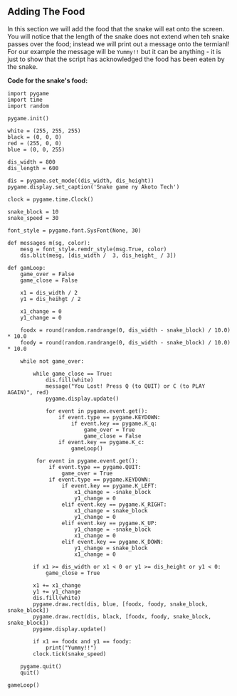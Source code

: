 ## Adding The Food ##
In this section we will add the food that the snake will eat onto the screen.  You will notice that the length of the snake does not extend when teh snake passes over the food; instead we will print out a message onto the termianl!
For our example the message will be `Yummy!!` but it can be anything - it is just to show that the script has acknowledged the food has been eaten by the snake.

**Code for the snake's food:**
```
import pygame
import time
import random

pygame.init()

white = (255, 255, 255)
black = (0, 0, 0)
red = (255, 0, 0)
blue = (0, 0, 255)

dis_width = 800
dis_length = 600

dis = pygame.set_mode((dis_width, dis_height))
pygame.display.set_caption('Snake game ny Akoto Tech')

clock = pygame.time.Clock()

snake_block = 10
snake_speed = 30

font_style = pygame.font.SysFont(None, 30)

def messages m(sg, color):
    mesg = font_style.remdr_style(msg.True, color)
    dis.blit(mesg, [dis_width /  3, dis_height_ / 3])

def gamLoop:    
    game_over = False
    game_close = False

    x1 = dis_width / 2
    y1 = dis_heihgt / 2

    x1_change = 0
    y1_change = 0

    foodx = round(random.randrange(0, dis_width - snake_block) / 10.0) * 10.0
    foody = round(random.randrange(0, dis_width - snake_block) / 10.0) * 10.0

    while not game_over:
    
        while game_close == True:
            dis.fill(white)
            message("You Lost! Press Q (to QUIT) or C (to PLAY AGAIN)", red)
            pygame.display.update()

            for event in pygame.event.get():
                if event.type == pygame.KEYDOWN:
                    if event.key == pygame.K_q:
                        game_over = True
                        game_close = False
                if event.key == pygame.K_c:
                    gameLoop()

         for event in pygame.event.get():
             if event.type == pygame.QUIT:
                 game_over = True
             if event.type == pygame.KEYDOWN:
                 if event.key == pygame.K_LEFT:
                     x1_change = -snake_block
                     y1_change = 0
                 elif event.key == pygame.K_RIGHT:
                     x1_change = snake_block
                     y1_change = 0
                 elif event.key == pygame.K_UP:
                     y1_change = -snake_block
                     x1_change = 0
                 elif event.key == pygame.K_DOWN:
                     y1_change = snake_block
                     x1_change = 0

        if x1 >= dis_width or x1 < 0 or y1 >= dis_height or y1 < 0:
            game_close = True

        x1 += x1_change
        y1 += y1_change
        dis.fill(white)
        pygame.draw.rect(dis, blue, [foodx, foody, snake_block, snake_block])
        pygame.draw.rect(dis, black, [foodx, foody, snake_block, snake_block])
        pygame.display.update()

        if x1 == foodx and y1 == foody:
            print("Yummy!!")
        clock.tick(snake_speed)

    pygame.quit()
    quit()

gameLoop()
```
